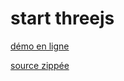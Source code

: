 # start threejs

[démo en ligne](https://jniac.github.io/e-artsup/javascript/threejs/start-threejs/)

[source zippée](https://github.com/jniac/e-artsup/blob/master/javascript/threejs/start-threejs.zip?raw=true)
